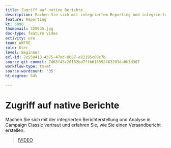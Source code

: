 ```yaml
---
title: Zugriff auf native Berichte
description: Machen Sie sich mit integriertem Reporting und integrierter Analyse vertraut und erfahren Sie, wie Sie einen Versandbericht erstellen.
feature: Reporting
kt: 5090
thumbnail: 329935.jpg
doc-type: feature video
activity: use
team: WWFRE
role: User
level: Beginner
exl-id: 7c550413-4375-47ad-8687-e92195c69c7b
source-git-commit: 7d63f43c26182bd7ffb618392463283da0b3d307
workflow-type: tm+mt
source-wordcount: '35'
ht-degree: 54%

---
```


# Zugriff auf native Berichte

Machen Sie sich mit der integrierten Berichterstellung und Analyse in Campaign Classic vertraut und erfahren Sie, wie Sie einen Versandbericht erstellen.

>[!VIDEO](https://video.tv.adobe.com/v/329935?quality=12)
